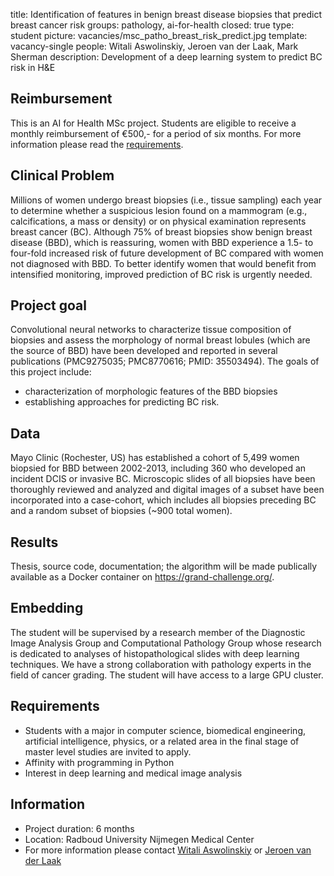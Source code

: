 title: Identification of features in benign breast disease biopsies that predict breast cancer risk
groups: pathology, ai-for-health
closed: true
type: student
picture: vacancies/msc_patho_breast_risk_predict.jpg
template: vacancy-single
people: Witali Aswolinskiy, Jeroen van der Laak, Mark Sherman
description: Development of a deep learning system to predict BC risk in H&E

## Reimbursement
This is an AI for Health MSc project. Students are eligible to receive a monthly reimbursement of €500,- for a period of six months. For more information please read the [requirements](https://www.ai-for-health.nl/requirements).

## Clinical Problem

Millions of women undergo breast biopsies (i.e., tissue sampling) each year to determine whether a suspicious lesion found on a mammogram (e.g., calcifications, a mass or density) or on physical examination represents breast cancer (BC). Although 75% of breast biopsies show benign breast disease (BBD), which is reassuring, women with BBD experience a 1.5- to four-fold increased risk of future development of BC compared with women not diagnosed with BBD. To better identify women that would benefit from intensified monitoring, improved prediction of BC risk is urgently needed.

## Project goal

Convolutional neural networks to characterize tissue composition of biopsies and assess the morphology of normal breast lobules (which are the source of BBD) have been developed and reported in several publications (PMC9275035; PMC8770616; PMID: 35503494).
The goals of this project include:
- characterization of morphologic features of the BBD biopsies
- establishing approaches for predicting BC risk.

## Data
Mayo Clinic (Rochester, US) has established a cohort of 5,499 women biopsied for BBD between 2002-2013, including 360 who developed an incident DCIS or invasive BC. Microscopic slides of all biopsies have been thoroughly reviewed and analyzed and digital images of a subset have been incorporated into a case-cohort, which includes all biopsies preceding BC and a random subset of biopsies (~900 total women).

## Results
Thesis, source code, documentation; the algorithm will be made publically available as a Docker container on https://grand-challenge.org/.

## Embedding
The student will be supervised by a research member of the Diagnostic Image Analysis Group and Computational Pathology Group whose research is dedicated to analyses of histopathological slides with deep learning techniques. We have a strong collaboration with pathology experts in the field of cancer grading. The student will have access to a large GPU cluster.


## Requirements

- Students with a major in computer science, biomedical engineering, artificial intelligence, physics, or a related area in the final stage of master level studies are invited to apply.
- Affinity with programming in Python
- Interest in deep learning and medical image analysis

## Information

- Project duration: 6 months
- Location: Radboud University Nijmegen Medical Center
- For more information please contact [Witali Aswolinskiy](https://www.computationalpathologygroup.eu/members/witali-aswolinskiy/) or [Jeroen van der Laak](https://www.computationalpathologygroup.eu/members/jeroen-van-der-laak)